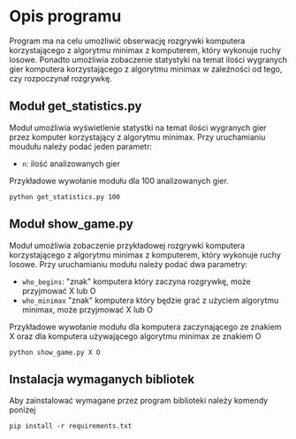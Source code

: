 # Opis programu
Program ma na celu umożliwić obserwację rozgrywki komputera korzystającego z algorytmu minimax z komputerem, który wykonuje ruchy losowe.
Ponadto umożliwia zobaczenie statystyki na temat ilości wygranych gier komputera korzystającego z algorytmu minimax w zależności od tego,
czy rozpoczynał rozgrywkę.

## Moduł get_statistics.py
Moduł umożliwia wyświetlenie statystki na temat ilości wygranych gier przez komputer korzystający z algorytmu minimax. Przy uruchamianiu moudułu należy podać jeden parametr:
- `n`: ilość analizowanych gier

Przykładowe wywołanie modułu dla 100 analizowanych gier.
```
python get_statistics.py 100
```

## Moduł show_game.py
Moduł umożliwia zobaczenie przykładowej rozgrywki komputera korzystającego z algorytmu minimax z komputerem, który wykonuje ruchy losowe.
Przy uruchamianiu modułu należy podać dwa parametry:
- `who_begins`: "znak" komputera który zaczyna rozgrywkę, może przyjmować X lub O
- `who_minimax` "znak" komputera który będzie grać z użyciem algorytmu minimax, może przyjmować X lub O

Przykładowe wywołanie modułu dla komputera zaczynającego ze znakiem X oraz dla komputera używającego algorytmu minimax ze znakiem O
```
python show_game.py X O
```

## Instalacja wymaganych bibliotek
Aby zainstalować wymagane przez program biblioteki należy komendy poniżej
```
pip install -r requirements.txt
```

